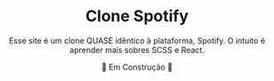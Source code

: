 <h1 align="center">Clone Spotify</h1>
<p align="center">Esse site é um clone QUASE idêntico à plataforma, Spotify. O intuito é aprender mais sobres SCSS e React.</p>

<p align="center"> 🚧 Em Construção 🚧 </p>
